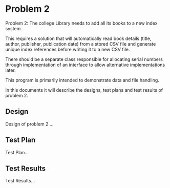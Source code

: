 # Problem 2
Problem 2: The college Library needs to add all its books to a new index system.

This requires a solution that will automatically read book details (title, author, publisher, publication date) from a stored CSV file and generate unique index references before writing it to a new CSV file.

There should be a separate class responsible for allocating serial numbers through implementation of an interface to allow alternative implementations later.

This program is primarily intended to demonstrate data and file handling. 

In this documents it will describe the designs, test plans and test results of problem 2.

## Design 
Design of problem 2 ...

## Test Plan
Test Plan...

## Test Results
Test Results...

